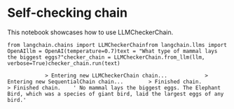 Self-checking chain
===================

This notebook showcases how to use LLMCheckerChain.

    from langchain.chains import LLMCheckerChainfrom langchain.llms import OpenAIllm = OpenAI(temperature=0.7)text = "What type of mammal lays the biggest eggs?"checker_chain = LLMCheckerChain.from_llm(llm, verbose=True)checker_chain.run(text)

                > Entering new LLMCheckerChain chain...            > Entering new SequentialChain chain...        > Finished chain.        > Finished chain.    ' No mammal lays the biggest eggs. The Elephant Bird, which was a species of giant bird, laid the largest eggs of any bird.'